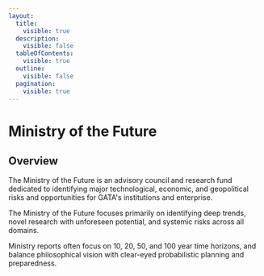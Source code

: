 ```yaml
---
layout:
  title:
    visible: true
  description:
    visible: false
  tableOfContents:
    visible: true
  outline:
    visible: false
  pagination:
    visible: true
---
```


# Ministry of the Future

## Overview

The Ministry of the Future is an advisory council and research fund dedicated to identifying major technological, economic, and geopolitical risks and opportunities for GATA's institutions and enterprise.

The Ministry of the Future focuses primarily on identifying deep trends, novel research with unforeseen potential, and systemic risks across all domains.

Ministry reports often focus on 10, 20, 50, and 100 year time horizons, and balance philosophical vision with clear-eyed probabilistic planning and preparedness.&#x20;
